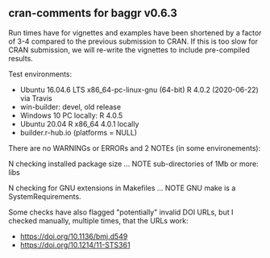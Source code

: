 ## cran-comments for baggr v0.6.3

Run times have for vignettes and examples have been shortened by a factor of 3-4
compared to the previous submission to CRAN.
If this is too slow for CRAN submission, we will re-write the vignettes to include
pre-compiled results.

Test environments:

* Ubuntu 16.04.6 LTS x86_64-pc-linux-gnu (64-bit) R 4.0.2 (2020-06-22) via Travis
* win-builder: devel, old release
* Windows 10 PC locally: R 4.0.5
* Ubuntu 20.04 R x86_64 4.0.1 locally
* builder.r-hub.io (platforms = NULL)

There are no WARNINGs or ERRORs and 2 NOTEs (in some environements):

N checking installed package size ... NOTE
  sub-directories of 1Mb or more: libs
  
N checking for GNU extensions in Makefiles ... NOTE
  GNU make is a SystemRequirements. 

Some checks have also flagged "potentially" invalid DOI URLs, but 
I checked manually, multiple times, that the URLs work:

* https://doi.org/10.1136/bmj.d549
* https://doi.org/10.1214/11-STS361

